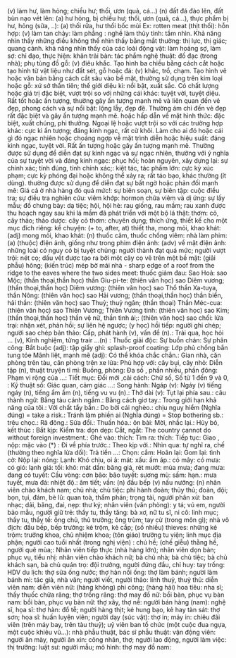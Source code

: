 (v) làm hư, làm hỏng; chiều hư; thối, ươn (quả, cá...) (n) đất đá đào lên, đất bùn nạo vét lên: 
(a) hư hỏng, bị chiều hư; thối, ươn (quả, cá...), thực phẩm bị hư, hỏng (sữa, ..): 
(a) thối rữa, hư thối bốc mùi Ex: rotten meat (thịt thối): 
hỗn hợp: 
(v) làm tan chảy: 
làm phẳng : 
nghề làm thủy tinh: 
tầm nhìn. Khả năng nhìn thấy những điều không thể nhìn thấy bằng mắt thường: 
thị lực, thị giác; quang cảnh. khả năng nhìn thấy của các loài động vật: 
làm hoảng sợ, làm sợ: 
chỉ đạo, thực hiện: 
khăn trải bàn: 
tác phẩm nghệ thuật: 
đồ đạc (trong nhà); phụ tùng đồ gỗ: 
(v) điêu khắc. Tạo hình ba chiều bằng cách cắt hoặc tạo hình từ vật liệu như đất sét, gỗ hoặc đá: 
(v) khắc, trổ, chạm. Tạo hình vẽ hoặc văn bản bằng cách cắt sâu vào bề mặt, thường sử dụng trên kim loại hoặc gỗ: 
xứ sở thần tiên; thế giới diệu kì: 
nổi bật, xuất sắc. Có chất lượng hoặc giá trị đặc biệt, vượt trội so với những cái khác: 
tuyệt vời, tuyệt diệu. Rất tốt hoặc ấn tượng, thường gây ấn tượng mạnh mẽ và liên quan đến vẻ đẹp, phong cách và sự nổi bật: 
lộng lẫy, đẹp đẽ. Thường ám chỉ đến vẻ đẹp rất đặc biệt và gây ấn tượng mạnh mẽ. hoặc hấp dẫn về mặt hình thức: 
đặc biệt, xuất chúng, phi thường. Ngoại lệ hoặc vượt trội so với các trường hợp khác: 
cực kì ấn tượng; đáng kinh ngạc, rất cừ khôi. Làm cho ai đó hoặc cái gì đó ngạc nhiên hoặc choáng ngợp về mặt trình diễn hoặc hiệu suất: 
đáng kinh ngạc, tuyệt vời. Rất ấn tượng hoặc gây ấn tượng mạnh mẽ. Thường được sử dụng để diễn đạt sự kinh ngạc và sự ngạc nhiên, thường với ý nghĩa của sự tuyệt vời và đáng kinh ngạc: 
phục hồi; hoàn nguyên, xây dựng lại: 
sự chính xác; tính đúng, tính chính xác;: 
kiệt tác, tác phẩm lớn: 
cực kỳ xúc phạm; cực kỳ phóng đại hoặc không thể xảy ra; rất táo bạo, khác thường (ít dùng). thường được sử dụng để diễn đạt sự bất ngờ hoặc phản đối mạnh mẽ: 
Giá cả ở nhà hàng đó quá mức!: 
sự biên soạn, sự biên tập: 
cuộc điều tra; sự điều tra nghiên cứu: 
viêm khớp: 
hormon chữa viêm và dị ứng: 
sự lấy mẫu; đồ chưng bày: 
dạ tiệc; hội, hội hè: 
rau giống, rau mầm; rau xanh được thu hoạch ngay sau khi lá mầm đã phát triển với một bộ lá thật: 
thơm: 
cỏ, cây thảo; thảo dược: 
cây cỏ thơm: 
chuyên dụng; thích ứng, thiết kế cho một mục đích riêng: 
kể chuyện: 
(+ to, after, at) thiết tha, mong mỏi, khao khát: 
(adj) mong mỏi, khao khát: 
(n) thuốc cãm, thuốc chống viêm: 
nhà làm phim: 
(a) (thuộc) điện ảnh, giống như trong phim điện ảnh: 
(adv) về mặt điện ảnh: 
những loài có nguy có bị tuyệt chủng: 
người thành đạt quá mức; người vượt trội: 
nét cọ; dấu vết được tạo ra bởi một cây cọ vẽ trên một bề mặt: 
(giải phẫu) hông; (kiến trúc) mép bờ mái nhà - sharp edge of a roof from the ridge to the eaves where the two sides meet: 
thuốc giảm đau: 
Sao Hoả: 
sao Mộc; (thần thoại,thần học) thần Giu-pi-te: 
(thiên văn học) sao Diêm vương; (thần thoại,thần học) Diêm vương: 
(thiên văn học) sao Thổ thần Xa-tuya, thần Nông: 
(thiên văn học) sao Hải vương; (thần thoại,thần học) thần biển, hải thần: 
(thiên văn học) sao Thuỷ; thuỷ ngân; (thần thoại) Thần Méc-cua: 
(thiên văn học) sao Thiên Vương; Thiên Vương tinh: 
(thiên văn học) sao Kim; (thần thoại,thần học) thần vệ nữ, thần tình ái;: 
(thiên văn học) sao chổi: 
lửa trại: 
nhận xét, phản hồi; sự liên hệ ngược; (y học) hồi tiếp: 
người ghi chép; người sao chép bản thảo: 
Cấp, phát hành (v), vấn đề (n).: 
Trải qua, học hỏi ... (v), Kinh nghiệm, từng trair ...(n) : 
Thuốc giải độc: 
Sự buồn chán: 
Sự phân công: 
Bắt buộc (adj): 
tập giấy ghi: 
splash-proof coating: Lớp phủ chống bắn tung tóe
Mãnh liệt, mạnh mẽ (adj): 
Có thể khóa chắc chắn.: 
Gian nhà, căn phòng trên tàu, căn phòng trên xe lửa: 
Phù hợp với: 
cây bụi, cây nhỏ: 
Diễn tập (n), thuật truyện tỉ mỉ: 
Buồng, phòng: 
Đa số , phần nhiều, phần đông: 
Phạm vi rộng của ...: 
Tiết mục: 
Đổi mới ,cải cách: 
Chữ số, Số từ 1 đến 9 và 0, : 
Kỹ thuật số: 
Giác quan, cảm giác ...: 
Song hành: 
Ngáp (v): 
Ngáy (v) tiếng ngáy (n), tiếng ầm ầm (n), tiếng vu vu (n).: 
Thở dài (v): 
Tụt lại phía sau.: 
câu thành ngữ: 
Bằng tàu cánh ngầm.: 
Bằng cách giơ tay.: 
Trong giới hạn khả năng của tôi.: 
Với chất tẩy bẩn.: 
Do bởi cái nghèo.: 
chịu nguy hiểm (Nghĩa đúng) = take a risk.: 
Tránh làm phiền ai (Nghĩa đúng) = Stop  bothering sb.: 
trêu chọc.: 
Rã đông.: 
Sửa đổi.: 
Thuần hóa.: 
ôn bài: 
Mời, nhắc lại.: 
Hủy bỏ, kết thúc : 
Bắt kịp: 
Kiểm tra: 
dọn dẹp: 
Cắt, ngắt: 
The country cannot do without foreign investment.: 
Ghé vào: 
thích: 
Tìm ra: 
thích: 
Tiếp tục: 
Giao , nộp: 
mặc vào (*) : 
Đi về phía trước.: 
Theo kịp với.: 
Nhìn qua: 
tự nghĩ ra, chế (thường theo nghĩa lừa dối): 
Trả tiền ...: 
Chọn: 
cắm: 
Hoãn lại: 
Gom lại: 
tình cờ: 
Nộp lại: 
nóng: 
Lạnh: 
Khó chịu, oi ả: 
mát: 
xấu: 
ấm áp.: 
có mây: 
có mưa: 
có gió: 
lạnh giá: 
tối: 
khô: 
mát dần: 
băng giá, rét mướt: 
mùa mưa; đang mưa: 
đang có tuyết: 
Cầu vòng: 
cơn bão: 
bão tuyết: 
sương mù: 
sấm: 
hạn.: 
mưa tuyết, mưa đá: 
nhiệt độ.: 
âm tiết; vần: 
(n) đầu bếp (v) nấu nướng: 
(n) nhân viên chào khách nam; chủ nhà; chủ tiệc: 
phi hành đoàn; thủy thủ; đoàn, đội; bọn, tụi, đám, bè lũ: 
quan toà, thẩm phán; trọng tài, người phân xử: 
ban nhạc; dải, băng, đai, nẹp: 
thư ký; nhân viên (văn phòng): 
y tá; vú em, người bảo mẫu, người giữ trẻ: 
thầy tu, thầy tăng: 
bà xơ, nữ tu sĩ, ni cô: 
linh mục; thầy tu, thầy tế: 
ông chủ, thủ trưởng; ông trùm; tay cừ (trong môn gì); nhà vô địch: 
đầu bếp, bếp trưởng: 
kẻ trộm, kẻ cắp; (số nhiều) thieves: những kẻ trộm: 
trưởng khoa, chủ nhiệm khoa; (tôn giáo) trưởng tu viện; linh mục địa phận; người cao tuổi nhất (trong nghị viện)  : 
chú hề; (chế giễu) thằng hề, người quê mùa;: 
Nhân viên tiếp thực (nhà hàng lớn); nhân viên dọn bàn; phục vụ, tiểu nhị: 
nhân viên chào khách nữ; bà chủ nhà; bà chủ tiệc; bà chủ khách sạn, bà chủ quán trọ: 
đội trưởng, người đứng đầu, chỉ huy: 
tay trống: 
HDV du lịch: 
thợ sửa ống nước; thợ hàn nối ống: 
thợ làm bánh; người làm bánh mì: 
tác giả, nhà văn; người viết, người thảo: 
lính thuỷ, thuỷ thủ: 
diễn viên nam: 
diễn viên nữ: 
(hàng không) phi công; (hàng hải) hoa tiêu: 
nha sĩ; thầy thuốc chữa răng; thợ trồng răng: 
thợ may đồ nữ: 
bồi bàn, phục vụ bàn nam: 
bồi bàn, phục vụ bàn nữ: 
thợ xây, thợ nề: 
người bán hàng (nam): 
nghệ sĩ, họa sĩ: 
thợ hàn: 
đồ tễ; người hàng thịt; kẻ hung bạo, kẻ hay tàn sát: 
thợ sơn; họa sĩ: 
huấn luyện viên; người dạy (súc vật): 
thợ in; máy in: 
chiêu đãi viên (trên máy bay, trên tàu thuỷ); uỷ viên ban tổ chức (một cuộc đua ngựa, một cuộc khiêu vũ...): 
nhà phẫu thuật, bác sĩ phẫu thuật: 
vận động viên: 
người ăn mày, người ăn xin: 
công nhân, thợ; người lao động, người làm việc: 
thị trưởng: 
luật sư: 
người mẫu; mô hình: 
thợ may đồ nam: 